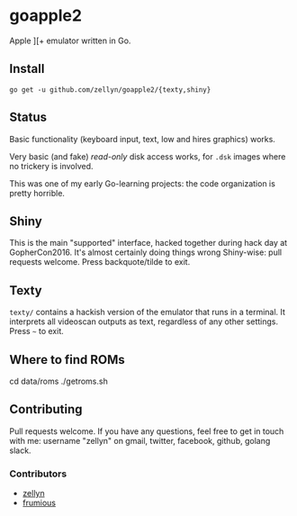 # goapple2

Apple ][+ emulator written in Go.

## Install

`go get -u github.com/zellyn/goapple2/{texty,shiny}`

## Status

Basic functionality (keyboard input, text, low and hires graphics)
works.

Very basic (and fake) *read-only* disk access works, for `.dsk` images
where no trickery is involved.

This was one of my early Go-learning projects: the code organization
is pretty horrible.

## Shiny

This is the main "supported" interface, hacked together during hack
day at GopherCon2016. It's almost certainly doing things wrong
Shiny-wise: pull requests welcome. Press backquote/tilde to exit.

## Texty

`texty/` contains a hackish version of the emulator that runs in a
terminal. It interprets all videoscan outputs as text, regardless of
any other settings. Press `~` to exit.

## Where to find ROMs

cd data/roms
./getroms.sh

## Contributing

Pull requests welcome. If you have any questions, feel free to get in
touch with me: username "zellyn" on gmail, twitter, facebook, github,
golang slack.

### Contributors

- [zellyn](https://github.com/zellyn)
- [frumious](https://github.com/frumious)
